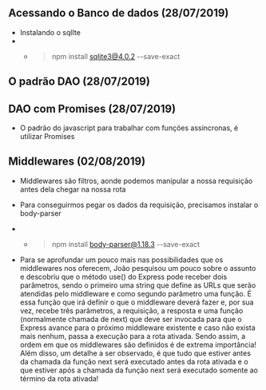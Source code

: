 ## Acessando o Banco de dados (28/07/2019)

- Instalando o sqlIte
- - > npm install sqlite3@4.0.2 --save-exact

## O padrão DAO (28/07/2019)

## DAO com Promises (28/07/2019)

- O padrão do javascript para trabalhar com funções assincronas, é utilizar Promises

## Middlewares (02/08/2019)

- Middlewares são filtros, aonde podemos manipular a nossa requisição antes dela chegar na nossa rota
- Para conseguirmos pegar os dados da requisição, precisamos instalar o body-parser
- - > npm install body-parser@1.18.3 --save-exact

- Para se aprofundar um pouco mais nas possibilidades que os middlewares nos oferecem, João pesquisou um pouco sobre o assunto e descobriu que o método use() do Express pode receber dois parâmetros, sendo o primeiro uma string que define as URLs que serão atendidas pelo middleware e como segundo parâmetro uma função. É essa função que irá definir o que o middleware deverá fazer e, por sua vez, recebe três parâmetros, a requisição, a resposta e uma função (normalmente chamada de next) que deve ser invocada para que o Express avance para o próximo middleware existente e caso não exista mais nenhum, passa a execução para a rota ativada. Sendo assim, a ordem em que os middlewares são definidos é de extrema importância! Além disso, um detalhe a ser observado, é que tudo que estiver antes da chamada da função next será executado antes da rota ativada e o que estiver após a chamada da função next será executado somente ao término da rota ativada!
